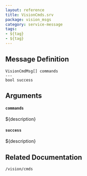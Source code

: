 ```yaml
---
layout: reference
title: VisionCmds.srv
package: vision_msgs
category: service-message
tags: 
- ${tag}
- ${tag} 
---
```


## Message Definition
```
VisionCmdMsg[] commands
---
bool success
```

## Arguments
#### `commands`
${description}

#### `success`
${description}

## Related Documentation
``/vision/cmds``  
